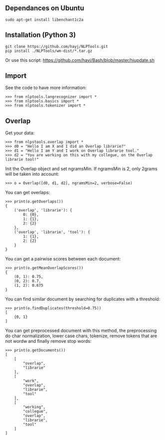 
## Dependances on Ubuntu

	sudo apt-get install libenchant1c2a

## Installation (Python 3)

	git clone https://github.com/hayj/NLPTools.git
	pip install ./NLPTools/wm-dist/*.tar.gz

Or use this script: <https://github.com/hayj/Bash/blob/master/hjupdate.sh>

## Import

See the code to have more information:

	>>> from nlptools.langrecognizer import *
	>>> from nlptools.basics import *
	>>> from nlptools.tokenizer import *

## Overlap

Get your data:

	>>> from nlpstools.overlap import *
    >>> d0 = "Hello I am X and I did an Overlap librarie?"
    >>> d1 = "Hello I am Y and I work on Overlap librarie tool."
    >>> d2 = "You are working on this with my collegue, on the Overlap librarie tool!"

Init the Overlap object and set ngramsMin. If ngramsMin is 2, only 2grams will be taken into account:

    >>> o = Overlap([d0, d1, d2], ngramsMin=2, verbose=False)

You can get overlaps:

    >>> print(o.getOverlaps())
    {
		('overlap', 'librarie'): {
			0: {0},
			1: {1},
			2: {2}
		},
		('overlap', 'librarie', 'tool'): {
			1: {1},
			2: {2}
		}
	}

You can get a pairwise scores between each document:

    >>> print(o.getMeanOverlapScores())
    {
		(0, 1): 0.75,
		(0, 2): 0.7,
		(1, 2): 0.675
	}

You can find similar document by searching for duplicates with a threshold:

    >>> print(o.findDuplicates(threshold=0.75))
    [
		{0, 1}
	]

You can get preprocessed document with this method, the preprocessing do char normalization, lower case chars, tokenize, remove tokens that are not wordw and finally remove stop words:

    >>> print(o.getDocuments())
    [
		[
			"overlap",
			"librarie"
		],
		[
			"work",
			"overlap",
			"librarie",
			"tool"
		],
		[
			"working",
			"collegue",
			"overlap",
			"librarie",
			"tool"
		]
	]